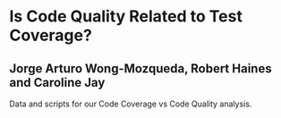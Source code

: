 # Is Code Quality Related to Test Coverage?

## Jorge Arturo Wong-Mozqueda, Robert Haines and Caroline Jay

Data and scripts for our Code Coverage vs Code Quality analysis.
